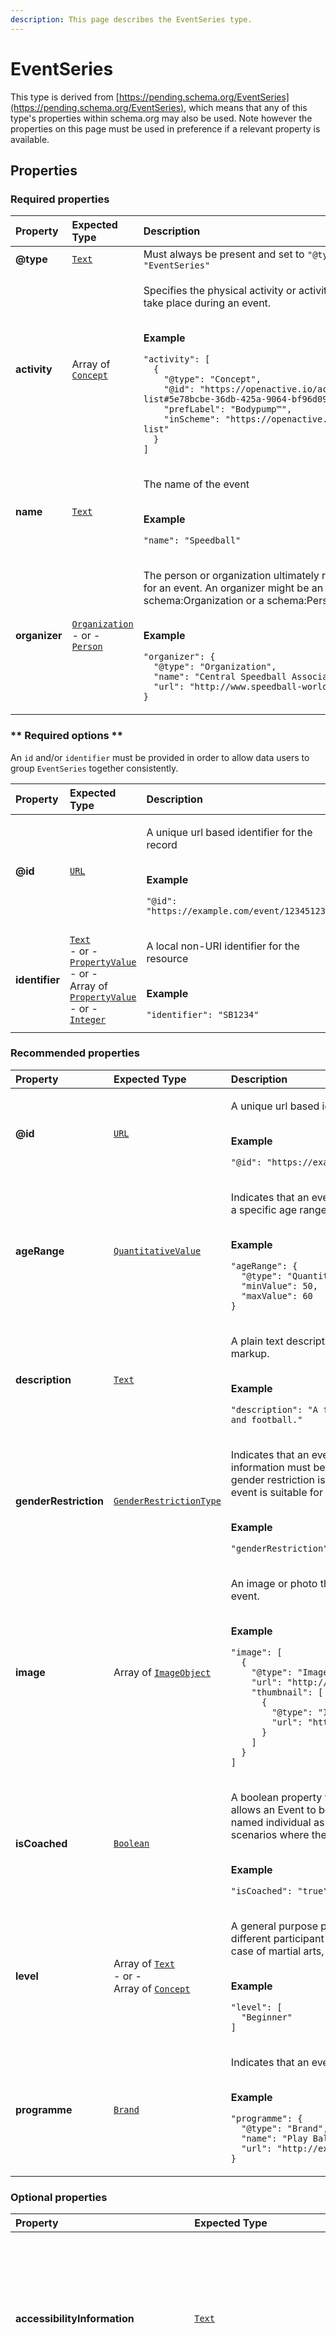 ```yaml
---
description: This page describes the EventSeries type.
---
```


# EventSeries

This type is derived from [https://pending.schema.org/EventSeries](https://pending.schema.org/EventSeries), which means that any of this type's properties within schema.org may also be used. Note however the properties on this page must be used in preference if a relevant property is available.

## **Properties**

### **Required properties**
    
<table>
  <thead>
    <tr>
      <th style="text-align:left">Property</th>
      <th style="text-align:left">Expected Type</th>
      <th style="text-align:left">Description</th>
    </tr>
  </thead>
  <tbody>
    <tr>
      <td style="text-align:left"><b>@type</b></td>
      <td style="text-align:left">
        <a href="https://schema.org/Text"><code>Text</code></a>
      </td>
      <td style="text-align:left">
        Must always be present and set to <code>"@type": "EventSeries"</code>
      </td>
    </tr>
    <tr>
      <td style="text-align:left"><b>activity</b></td>
      <td style="text-align:left">
        Array of <a href="https://developer.openactive.io/data-model/types/concept"><code>Concept</code></a>
      </td>
      <td style="text-align:left">
        <p>Specifies the physical activity or activities that will take place during an event.</p><p></br><b>Example</b></p><p><code>"activity": [<br/>&nbsp;&nbsp;{<br/>&nbsp;&nbsp;&nbsp;&nbsp;&quot;@type&quot;:&nbsp;&quot;Concept&quot;,<br/>&nbsp;&nbsp;&nbsp;&nbsp;&quot;@id&quot;:&nbsp;&quot;https://openactive.io/activity-list#5e78bcbe-36db-425a-9064-bf96d09cc351&quot;,<br/>&nbsp;&nbsp;&nbsp;&nbsp;&quot;prefLabel&quot;:&nbsp;&quot;Bodypump™&quot;,<br/>&nbsp;&nbsp;&nbsp;&nbsp;&quot;inScheme&quot;:&nbsp;&quot;https://openactive.io/activity-list&quot;<br/>&nbsp;&nbsp;}<br/>]</code></p>
      </td>
    </tr>
    <tr>
      <td style="text-align:left"><b>name</b></td>
      <td style="text-align:left">
        <a href="https://schema.org/Text"><code>Text</code></a>
      </td>
      <td style="text-align:left">
        <p>The name of the event</p><p></br><b>Example</b></p><p><code>"name": "Speedball"</code></p>
      </td>
    </tr>
    <tr>
      <td style="text-align:left"><b>organizer</b></td>
      <td style="text-align:left">
        <a href="https://developer.openactive.io/data-model/types/organization"><code>Organization</code></a><br/> - or - <br/><a href="https://developer.openactive.io/data-model/types/person"><code>Person</code></a>
      </td>
      <td style="text-align:left">
        <p>The person or organization ultimately responsible for an event. An organizer might be an  schema:Organization or a schema:Person.</p><p></br><b>Example</b></p><p><code>"organizer": {<br/>&nbsp;&nbsp;&quot;@type&quot;:&nbsp;&quot;Organization&quot;,<br/>&nbsp;&nbsp;&quot;name&quot;:&nbsp;&quot;Central&nbsp;Speedball&nbsp;Association&quot;,<br/>&nbsp;&nbsp;&quot;url&quot;:&nbsp;&quot;http://www.speedball-world.com&quot;<br/>}</code></p>
      </td>
    </tr>
  </tbody>
</table>


### ** Required options **

An `id` and/or `identifier` must be provided in order to allow data users to group `EventSeries` together consistently.

<table>
  <thead>
    <tr>
      <th style="text-align:left">Property</th>
      <th style="text-align:left">Expected Type</th>
      <th style="text-align:left">Description</th>
    </tr>
  </thead>
  <tbody>
    <tr>
      <td style="text-align:left"><b>@id</b></td>
      <td style="text-align:left">
        <a href="https://schema.org/URL"><code>URL</code></a>
      </td>
      <td style="text-align:left">
        <p>A unique url based identifier for the record</p><p></br><b>Example</b></p><p><code>"@id": "https://example.com/event/1234512345"</code></p>
      </td>
    </tr>
    <tr>
      <td style="text-align:left"><b>identifier</b></td>
      <td style="text-align:left">
        <a href="https://schema.org/Text"><code>Text</code></a><br/> - or - <br/><a href="https://developer.openactive.io/data-model/types/propertyvalue"><code>PropertyValue</code></a><br/> - or - <br/>Array of <a href="https://developer.openactive.io/data-model/types/propertyvalue"><code>PropertyValue</code></a><br/> - or - <br/><a href="https://schema.org/Integer"><code>Integer</code></a>
      </td>
      <td style="text-align:left">
        <p>A local non-URI identifier for the resource</p><p></br><b>Example</b></p><p><code>"identifier": "SB1234"</code></p>
      </td>
    </tr>
  </tbody>
</table>


### **Recommended properties**
    
<table>
  <thead>
    <tr>
      <th style="text-align:left">Property</th>
      <th style="text-align:left">Expected Type</th>
      <th style="text-align:left">Description</th>
    </tr>
  </thead>
  <tbody>
    <tr>
      <td style="text-align:left"><b>@id</b></td>
      <td style="text-align:left">
        <a href="https://schema.org/URL"><code>URL</code></a>
      </td>
      <td style="text-align:left">
        <p>A unique url based identifier for the record</p><p></br><b>Example</b></p><p><code>"@id": "https://example.com/event/1234512345"</code></p>
      </td>
    </tr>
    <tr>
      <td style="text-align:left"><b>ageRange</b></td>
      <td style="text-align:left">
        <a href="https://developer.openactive.io/data-model/types/quantitativevalue"><code>QuantitativeValue</code></a>
      </td>
      <td style="text-align:left">
        <p>Indicates that an event is recommended as being suitable for or is targetted at a specific age range.</p><p></br><b>Example</b></p><p><code>"ageRange": {<br/>&nbsp;&nbsp;&quot;@type&quot;:&nbsp;&quot;QuantitativeValue&quot;,<br/>&nbsp;&nbsp;&quot;minValue&quot;:&nbsp;50,<br/>&nbsp;&nbsp;&quot;maxValue&quot;:&nbsp;60<br/>}</code></p>
      </td>
    </tr>
    <tr>
      <td style="text-align:left"><b>description</b></td>
      <td style="text-align:left">
        <a href="https://schema.org/Text"><code>Text</code></a>
      </td>
      <td style="text-align:left">
        <p>A plain text description of the event, which must not include HTML or other markup.</p><p></br><b>Example</b></p><p><code>"description": "A fast paced game that incorporates netball, handball and football."</code></p>
      </td>
    </tr>
    <tr>
      <td style="text-align:left"><b>genderRestriction</b></td>
      <td style="text-align:left">
        <a href="https://openactive.io/GenderRestrictionType"><code>GenderRestrictionType</code></a>
      </td>
      <td style="text-align:left">
        <p>Indicates that an event is restricted to male, female or a mixed audience. This information must be displayed prominently to the user before booking. If a gender restriction isn't specified then applications should assume that an event is suitable for a mixed audience.</p><p></br><b>Example</b></p><p><code>"genderRestriction": "https://openactive.io/FemaleOnly"</code></p>
      </td>
    </tr>
    <tr>
      <td style="text-align:left"><b>image</b></td>
      <td style="text-align:left">
        Array of <a href="https://developer.openactive.io/data-model/types/imageobject"><code>ImageObject</code></a>
      </td>
      <td style="text-align:left">
        <p>An image or photo that depicts the event, e.g. a photo taken at a previous event.</p><p></br><b>Example</b></p><p><code>"image": [<br/>&nbsp;&nbsp;{<br/>&nbsp;&nbsp;&nbsp;&nbsp;&quot;@type&quot;:&nbsp;&quot;ImageObject&quot;,<br/>&nbsp;&nbsp;&nbsp;&nbsp;&quot;url&quot;:&nbsp;&quot;http://example.com/static/image/speedball_large.jpg&quot;,<br/>&nbsp;&nbsp;&nbsp;&nbsp;&quot;thumbnail&quot;:&nbsp;[<br/>&nbsp;&nbsp;&nbsp;&nbsp;&nbsp;&nbsp;{<br/>&nbsp;&nbsp;&nbsp;&nbsp;&nbsp;&nbsp;&nbsp;&nbsp;&quot;@type&quot;:&nbsp;&quot;ImageObject&quot;,<br/>&nbsp;&nbsp;&nbsp;&nbsp;&nbsp;&nbsp;&nbsp;&nbsp;&quot;url&quot;:&nbsp;&quot;http://example.com/static/image/speedball_thumbnail.jpg&quot;<br/>&nbsp;&nbsp;&nbsp;&nbsp;&nbsp;&nbsp;}<br/>&nbsp;&nbsp;&nbsp;&nbsp;]<br/>&nbsp;&nbsp;}<br/>]</code></p>
      </td>
    </tr>
    <tr>
      <td style="text-align:left"><b>isCoached</b></td>
      <td style="text-align:left">
        <a href="https://schema.org/Boolean"><code>Boolean</code></a>
      </td>
      <td style="text-align:left">
        <p>A boolean property that indicates whether an Event will be coached. This flag allows an Event to be marked as being coached without having to specify a named individual as a coach. This addresses both privacy concerns and also scenarios where the actual coach may only be decided on the day.</p><p></br><b>Example</b></p><p><code>"isCoached": "true"</code></p>
      </td>
    </tr>
    <tr>
      <td style="text-align:left"><b>level</b></td>
      <td style="text-align:left">
        Array of <a href="https://schema.org/Text"><code>Text</code></a><br/> - or - <br/>Array of <a href="https://developer.openactive.io/data-model/types/concept"><code>Concept</code></a>
      </td>
      <td style="text-align:left">
        <p>A general purpose property for specifying the suitability of an event for different participant “levels”. E.g. <code>Beginner</code>, <code>Intermediate</code>, <code>Advanced</code>. Or in the case of martial arts, specific belt requirements.</p><p></br><b>Example</b></p><p><code>"level": [<br/>&nbsp;&nbsp;&quot;Beginner&quot;<br/>]</code></p>
      </td>
    </tr>
    <tr>
      <td style="text-align:left"><b>programme</b></td>
      <td style="text-align:left">
        <a href="https://developer.openactive.io/data-model/types/brand"><code>Brand</code></a>
      </td>
      <td style="text-align:left">
        <p>Indicates that an event will be organised according to a specific Programme.</p><p></br><b>Example</b></p><p><code>"programme": {<br/>&nbsp;&nbsp;&quot;@type&quot;:&nbsp;&quot;Brand&quot;,<br/>&nbsp;&nbsp;&quot;name&quot;:&nbsp;&quot;Play&nbsp;Ball!&quot;,<br/>&nbsp;&nbsp;&quot;url&quot;:&nbsp;&quot;http://example.org/brand/play-ball&quot;<br/>}</code></p>
      </td>
    </tr>
  </tbody>
</table>


### **Optional properties**
    
<table>
  <thead>
    <tr>
      <th style="text-align:left">Property</th>
      <th style="text-align:left">Expected Type</th>
      <th style="text-align:left">Description</th>
    </tr>
  </thead>
  <tbody>
    <tr>
      <td style="text-align:left"><b>accessibilityInformation</b></td>
      <td style="text-align:left">
        <a href="https://schema.org/Text"><code>Text</code></a>
      </td>
      <td style="text-align:left">
        <p>Provide additional, specific documentation for participants about how disabilities are, or can be supported at the Event.</p><p></br><b>Example</b></p><p><code>"accessibilityInformation": "This route has been British Cycling assessed as an accessible route, meaning it is suitable for the majority of adaptive bikes. The route will have no or low levels of traffic, there will be plenty of space and will have a good surface throughout. If you have any questions about using this route on an adaptive bike on this ride, please use visit https://www.letsride.co.uk/accessibility or call 0123 456 7000 and ask for the Recreation team."</code></p>
      </td>
    </tr>
    <tr>
      <td style="text-align:left"><b>accessibilitySupport</b></td>
      <td style="text-align:left">
        Array of <a href="https://developer.openactive.io/data-model/types/concept"><code>Concept</code></a>
      </td>
      <td style="text-align:left">
        <p>Used to specify the types of disabilities or impairments that are supported at an event.</p><p></br><b>Example</b></p><p><code>"accessibilitySupport": [<br/>&nbsp;&nbsp;{<br/>&nbsp;&nbsp;&nbsp;&nbsp;&quot;@type&quot;:&nbsp;&quot;Concept&quot;,<br/>&nbsp;&nbsp;&nbsp;&nbsp;&quot;@id&quot;:&nbsp;&quot;https://openactive.io/accessibility-support#1393f2dc-3fcc-4be9-a99f-f1e51f5ad277&quot;,<br/>&nbsp;&nbsp;&nbsp;&nbsp;&quot;prefLabel&quot;:&nbsp;&quot;Visual&nbsp;impairment&quot;,<br/>&nbsp;&nbsp;&nbsp;&nbsp;&quot;inScheme&quot;:&nbsp;&quot;https://openactive.io/accessibility-support&quot;<br/>&nbsp;&nbsp;}<br/>]</code></p>
      </td>
    </tr>
    <tr>
      <td style="text-align:left"><b>additionalAdmissionRestriction</b></td>
      <td style="text-align:left">
        Array of <a href="https://schema.org/Text"><code>Text</code></a>
      </td>
      <td style="text-align:left">
        <p>Free text restrictions that must be displayed prominently to the user before booking. This property must only contain restrictions not described by <code>oa:ageRestriction</code> or <code>oa:genderRestriction</code>.</p><p></br><b>Example</b></p><p><code>"additionalAdmissionRestriction": [<br/>&nbsp;&nbsp;&quot;Participants&nbsp;younger&nbsp;than&nbsp;12&nbsp;must&nbsp;be&nbsp;accompanied&nbsp;by&nbsp;an&nbsp;adult&quot;,<br/>&nbsp;&nbsp;&quot;Participants&nbsp;must&nbsp;be&nbsp;comfortable&nbsp;standing&nbsp;for&nbsp;long&nbsp;periods&nbsp;of&nbsp;time&quot;<br/>]</code></p>
      </td>
    </tr>
    <tr>
      <td style="text-align:left"><b>ageRestriction</b></td>
      <td style="text-align:left">
        <a href="https://developer.openactive.io/data-model/types/quantitativevalue"><code>QuantitativeValue</code></a>
      </td>
      <td style="text-align:left">
        <p>The enforced attendee age range requirement of the Event or Offer, that must be displayed prominently to the user before booking.</p><p></br><b>Example</b></p><p><code>"ageRestriction": {<br/>&nbsp;&nbsp;&quot;@type&quot;:&nbsp;&quot;QuantitativeValue&quot;,<br/>&nbsp;&nbsp;&quot;minValue&quot;:&nbsp;15,<br/>&nbsp;&nbsp;&quot;maxValue&quot;:&nbsp;60<br/>}</code></p>
      </td>
    </tr>
    <tr>
      <td style="text-align:left"><b>attendeeInstructions</b></td>
      <td style="text-align:left">
        <a href="https://schema.org/Text"><code>Text</code></a>
      </td>
      <td style="text-align:left">
        <p>Provides additional notes and instructions for event attendees, for example more information on how to find the event, what to bring, etc. The value of this property must not include HTML or other markup.</p><p></br><b>Example</b></p><p><code>"attendeeInstructions": "Ensure you bring trainers and a bottle of water."</code></p>
      </td>
    </tr>
    <tr>
      <td style="text-align:left"><b>bookingChannel</b></td>
      <td style="text-align:left">
        Array of <a href="https://openactive.io/BookingChannelType"><code>BookingChannelType</code></a>
      </td>
      <td style="text-align:left">
        <p>The channels through which a booking can be made.</p>
      </td>
    </tr>
    <tr>
      <td style="text-align:left"><b>category</b></td>
      <td style="text-align:left">
        Array of <a href="https://developer.openactive.io/data-model/types/concept"><code>Concept</code></a><br/> - or - <br/>Array of <a href="https://schema.org/Text"><code>Text</code></a>
      </td>
      <td style="text-align:left">
        <p>Provides a set of tags that help categorise and describe an event, e.g. its intensity, purpose, etc.</p><p></br><b>Example</b></p><p><code>"category": [<br/>&nbsp;&nbsp;&quot;High&nbsp;Intensity&quot;<br/>]</code></p>
      </td>
    </tr>
    <tr>
      <td style="text-align:left"><b>contributor</b></td>
      <td style="text-align:left">
        Array of <a href="https://developer.openactive.io/data-model/types/person"><code>Person</code></a>
      </td>
      <td style="text-align:left">
        <p>A Person who contributes to the facilitation of the Event.</p><p></br><b>Example</b></p><p><code>"contributor": [<br/>&nbsp;&nbsp;{<br/>&nbsp;&nbsp;&nbsp;&nbsp;&quot;@type&quot;:&nbsp;&quot;Person&quot;,<br/>&nbsp;&nbsp;&nbsp;&nbsp;&quot;familyName&quot;:&nbsp;&quot;Smith&quot;,<br/>&nbsp;&nbsp;&nbsp;&nbsp;&quot;givenName&quot;:&nbsp;&quot;Nicole&quot;,<br/>&nbsp;&nbsp;&nbsp;&nbsp;&quot;@id&quot;:&nbsp;&quot;https://example.com/locations/1234ABCD/leaders/89&quot;,<br/>&nbsp;&nbsp;&nbsp;&nbsp;&quot;identifier&quot;:&nbsp;89<br/>&nbsp;&nbsp;}<br/>]</code></p>
      </td>
    </tr>
    <tr>
      <td style="text-align:left"><b>duration</b></td>
      <td style="text-align:left">
        <a href="https://schema.org/Duration"><code>Duration</code></a>
      </td>
      <td style="text-align:left">
        <p>The duration of the event given in [ISO8601] format.</p><p></br><b>Example</b></p><p><code>"duration": "PT1H"</code></p>
      </td>
    </tr>
    <tr>
      <td style="text-align:left"><b>eventAttendanceMode</b></td>
      <td style="text-align:left">
        <a href="https://schema.org/EventAttendanceModeEnumeration"><code>EventAttendanceModeEnumeration</code></a>
      </td>
      <td style="text-align:left">
        <p>The eventAttendanceMode of an event indicates whether it occurs online, offline, or a mix.</p><p></br><b>Example</b></p><p><code>"eventAttendanceMode": "https://schema.org/OnlineEventAttendanceMode"</code></p>
      </td>
    </tr>
    <tr>
      <td style="text-align:left"><b>eventStatus</b></td>
      <td style="text-align:left">
        <a href="https://schema.org/EventStatusType"><code>EventStatusType</code></a>
      </td>
      <td style="text-align:left">
        <p>The status of an event. Can be used to indicate rescheduled or cancelled events</p><p></br><b>Example</b></p><p><code>"eventStatus": "https://schema.org/EventScheduled"</code></p>
      </td>
    </tr>
    <tr>
      <td style="text-align:left"><b>identifier</b></td>
      <td style="text-align:left">
        <a href="https://schema.org/Text"><code>Text</code></a><br/> - or - <br/><a href="https://developer.openactive.io/data-model/types/propertyvalue"><code>PropertyValue</code></a><br/> - or - <br/>Array of <a href="https://developer.openactive.io/data-model/types/propertyvalue"><code>PropertyValue</code></a><br/> - or - <br/><a href="https://schema.org/Integer"><code>Integer</code></a>
      </td>
      <td style="text-align:left">
        <p>A local non-URI identifier for the resource</p><p></br><b>Example</b></p><p><code>"identifier": "SB1234"</code></p>
      </td>
    </tr>
    <tr>
      <td style="text-align:left"><b>isAccessibleForFree</b></td>
      <td style="text-align:left">
        <a href="https://schema.org/Boolean"><code>Boolean</code></a>
      </td>
      <td style="text-align:left">
        <p>Whether the Event is accessible without charge.</p><p></br><b>Example</b></p><p><code>"isAccessibleForFree": "true"</code></p>
      </td>
    </tr>
    <tr>
      <td style="text-align:left"><b>leader</b></td>
      <td style="text-align:left">
        Array of <a href="https://developer.openactive.io/data-model/types/person"><code>Person</code></a>
      </td>
      <td style="text-align:left">
        <p>Refers to a person (schema:Person) who will be leading an event. E.g. a coach. This is a more specific role than an organiser or a contributor. The person will need to have given their consent for their personal information to be present in the Open Data.</p><p></br><b>Example</b></p><p><code>"leader": [<br/>&nbsp;&nbsp;{<br/>&nbsp;&nbsp;&nbsp;&nbsp;&quot;@type&quot;:&nbsp;&quot;Person&quot;,<br/>&nbsp;&nbsp;&nbsp;&nbsp;&quot;familyName&quot;:&nbsp;&quot;Smith&quot;,<br/>&nbsp;&nbsp;&nbsp;&nbsp;&quot;givenName&quot;:&nbsp;&quot;Nicole&quot;,<br/>&nbsp;&nbsp;&nbsp;&nbsp;&quot;gender&quot;:&nbsp;&quot;https://schema.org/Male&quot;,<br/>&nbsp;&nbsp;&nbsp;&nbsp;&quot;@id&quot;:&nbsp;&quot;https://example.com/locations/1234ABCD/leaders/89&quot;,<br/>&nbsp;&nbsp;&nbsp;&nbsp;&quot;identifier&quot;:&nbsp;89<br/>&nbsp;&nbsp;}<br/>]</code></p>
      </td>
    </tr>
    <tr>
      <td style="text-align:left"><b>location</b></td>
      <td style="text-align:left">
        <a href="https://developer.openactive.io/data-model/types/place"><code>Place</code></a>
      </td>
      <td style="text-align:left">
        <p>The location at which the event will take place. Or, in the case of events that may span multiple locations, the initial meeting or starting point.</p><p>It is recommended that locations should be specified as a <a href="/models/place">Place</a> complete with a fully described geographic location and/or address.</p><p>If only an address is available then this should be described as a <a href="/models/postaladdress">PostalAddress</a>.</p><p>Applications may use <a href="https://schema.org/Text">schema:Text</a> to provide a more general description of a location (&quot;In Victoria Park, near the lake&quot;), but this is not recommended: consuming applications will be unable to help users discover opportunities based on their location.</p><p></br><b>Example</b></p><p><code>"location": {<br/>&nbsp;&nbsp;&quot;@type&quot;:&nbsp;&quot;Place&quot;,<br/>&nbsp;&nbsp;&quot;@id&quot;:&nbsp;&quot;https://example.com/locations/1234ABCD&quot;,<br/>&nbsp;&nbsp;&quot;identifier&quot;:&nbsp;&quot;1234ABCD&quot;,<br/>&nbsp;&nbsp;&quot;address&quot;:&nbsp;{<br/>&nbsp;&nbsp;&nbsp;&nbsp;&quot;addressLocality&quot;:&nbsp;&quot;New&nbsp;Malden&quot;,<br/>&nbsp;&nbsp;&nbsp;&nbsp;&quot;addressRegion&quot;:&nbsp;&quot;London&quot;,<br/>&nbsp;&nbsp;&nbsp;&nbsp;&quot;postalCode&quot;:&nbsp;&quot;NW5&nbsp;3DU&quot;,<br/>&nbsp;&nbsp;&nbsp;&nbsp;&quot;streetAddress&quot;:&nbsp;&quot;Raynes&nbsp;Park&nbsp;High&nbsp;School,&nbsp;46A&nbsp;West&nbsp;Barnes&nbsp;Lane&quot;,<br/>&nbsp;&nbsp;&nbsp;&nbsp;&quot;@type&quot;:&nbsp;&quot;PostalAddress&quot;<br/>&nbsp;&nbsp;},<br/>&nbsp;&nbsp;&quot;description&quot;:&nbsp;&quot;Raynes&nbsp;Park&nbsp;High&nbsp;School&nbsp;in&nbsp;London&quot;,<br/>&nbsp;&nbsp;&quot;geo&quot;:&nbsp;{<br/>&nbsp;&nbsp;&nbsp;&nbsp;&quot;latitude&quot;:&nbsp;51.4034423828125,<br/>&nbsp;&nbsp;&nbsp;&nbsp;&quot;longitude&quot;:&nbsp;-0.2369088977575302,<br/>&nbsp;&nbsp;&nbsp;&nbsp;&quot;@type&quot;:&nbsp;&quot;GeoCoordinates&quot;<br/>&nbsp;&nbsp;},<br/>&nbsp;&nbsp;&quot;name&quot;:&nbsp;&quot;Raynes&nbsp;Park&nbsp;High&nbsp;School&quot;,<br/>&nbsp;&nbsp;&quot;telephone&quot;:&nbsp;&quot;01253&nbsp;473934&quot;<br/>}</code></p>
      </td>
    </tr>
    <tr>
      <td style="text-align:left"><b>maximumAttendeeCapacity</b></td>
      <td style="text-align:left">
        <a href="https://schema.org/Integer"><code>Integer</code></a>
      </td>
      <td style="text-align:left">
        <p>The maximum capacity of the Event.</p><p></br><b>Example</b></p><p><code>"maximumAttendeeCapacity": 30</code></p>
      </td>
    </tr>
    <tr>
      <td style="text-align:left"><b>maximumVirtualAttendeeCapacity</b></td>
      <td style="text-align:left">
        <a href="https://schema.org/Integer"><code>Integer</code></a>
      </td>
      <td style="text-align:left">
        <p>Indicates the maximum number of connections to a shared virtual space.</p><p></br><b>Example</b></p><p><code>"maximumVirtualAttendeeCapacity": 20</code></p>
      </td>
    </tr>
    <tr>
      <td style="text-align:left"><b>meetingPoint</b></td>
      <td style="text-align:left">
        <a href="https://schema.org/Text"><code>Text</code></a>
      </td>
      <td style="text-align:left">
        <p>Instructions for the attendees of an Event about where they should meet the organizer or leader at the start of the event. Some larger locations may have several possible meeting points, so this property provides additional more specific directions.</p><p></br><b>Example</b></p><p><code>"meetingPoint": "At the entrance to the park"</code></p>
      </td>
    </tr>
    <tr>
      <td style="text-align:left"><b>offers</b></td>
      <td style="text-align:left">
        Array of <a href="https://developer.openactive.io/data-model/types/offer"><code>Offer</code></a>
      </td>
      <td style="text-align:left">
        <p>An array of schema:Offer that include the price of attending.</p><p></br><b>Example</b></p><p><code>"offers": [<br/>&nbsp;&nbsp;{<br/>&nbsp;&nbsp;&nbsp;&nbsp;&quot;@type&quot;:&nbsp;&quot;Offer&quot;,<br/>&nbsp;&nbsp;&nbsp;&nbsp;&quot;identifier&quot;:&nbsp;&quot;OX-AD&quot;,<br/>&nbsp;&nbsp;&nbsp;&nbsp;&quot;name&quot;:&nbsp;&quot;Adult&quot;,<br/>&nbsp;&nbsp;&nbsp;&nbsp;&quot;price&quot;:&nbsp;3.3,<br/>&nbsp;&nbsp;&nbsp;&nbsp;&quot;priceCurrency&quot;:&nbsp;&quot;GBP&quot;,<br/>&nbsp;&nbsp;&nbsp;&nbsp;&quot;url&quot;:&nbsp;&quot;https://profile.everyoneactive.com/booking?Site=0140&Activities=1402CBP20150217&Culture=en-GB&quot;<br/>&nbsp;&nbsp;}<br/>]</code></p>
      </td>
    </tr>
    <tr>
      <td style="text-align:left"><b>remainingAttendeeCapacity</b></td>
      <td style="text-align:left">
        <a href="https://schema.org/Integer"><code>Integer</code></a>
      </td>
      <td style="text-align:left">
        <p>The number of places that are still available for the Event.</p><p></br><b>Example</b></p><p><code>"remainingAttendeeCapacity": 20</code></p>
      </td>
    </tr>
    <tr>
      <td style="text-align:left"><b>schedulingNote</b></td>
      <td style="text-align:left">
        <a href="https://schema.org/Text"><code>Text</code></a>
      </td>
      <td style="text-align:left">
        <p>Provides a note from an organizer relating to how this Event is scheduled.</p><p></br><b>Example</b></p><p><code>"schedulingNote": "This event doesn't run during school holidays"</code></p>
      </td>
    </tr>
    <tr>
      <td style="text-align:left"><b>subEvent</b></td>
      <td style="text-align:left">
        Array of <a href="https://developer.openactive.io/data-model/types/event"><code>Event</code></a>
      </td>
      <td style="text-align:left">
        <p>Relates a parent event to a child event. Properties describing the parent event can be assumed to apply to the child, unless otherwise specified. A child event might be a specific instance of an Event within a schedule</p>
      </td>
    </tr>
    <tr>
      <td style="text-align:left"><b>superEvent</b></td>
      <td style="text-align:left">
        <a href="https://developer.openactive.io/data-model/types/event"><code>Event</code></a>
      </td>
      <td style="text-align:left">
        <p>Relates a child event to a parent event. Properties describing the parent event can be assumed to apply to the child, unless otherwise specified. A parent event might specify a recurring schedule, of which the child event is one specific instance</p>
      </td>
    </tr>
    <tr>
      <td style="text-align:left"><b>url</b></td>
      <td style="text-align:left">
        <a href="https://schema.org/URL"><code>URL</code></a>
      </td>
      <td style="text-align:left">
        <p>A URL to a web page (or section of a page) that describes the event.</p><p></br><b>Example</b></p><p><code>"url": "https://example.com/event/1234"</code></p>
      </td>
    </tr>
  </tbody>
</table>


### **Beta Extension properties**
    
These properties are defined in the [OpenActive Beta Extension](https://openactive.io/ns-beta). The OpenActive Beta Extension is defined as a convenience to help document properties that are in active testing and review by the community. Publishers should not assume that properties in the beta namespace will either be added to the core specification or be included in the namespace over the long term.


<table>
  <thead>
    <tr>
      <th style="text-align:left">Property</th>
      <th style="text-align:left">Expected Type</th>
      <th style="text-align:left">Description</th>
    </tr>
  </thead>
  <tbody>
    <tr>
      <td style="text-align:left"><b>beta:affiliatedLocation</b></td>
      <td style="text-align:left">
        <a href="https://schema.org/Place"><code>Place</code></a>
      </td>
      <td style="text-align:left">
        <p><a href="https://github.com/openactive/modelling-opportunity-data/issues/227">Proposal #227</a></p><p>The physical location affiliated with the virtual event, for example the original location of the event before it was moved online.</p>
      </td>
    </tr>
    <tr>
      <td style="text-align:left"><b>beta:attendeeCount</b></td>
      <td style="text-align:left">
        <a href="https://schema.org/Integer"><code>Integer</code></a>
      </td>
      <td style="text-align:left">
        <p><a href="https://github.com/openactive/modelling-opportunity-data/issues/274">Proposal #274</a></p><p>For events that have an unlimited number of tickets, captures the number of attendees (actual attendance).</p>
      </td>
    </tr>
    <tr>
      <td style="text-align:left"><b>beta:bookingChannel</b></td>
      <td style="text-align:left">
        Array of <a href="https://openactive.io/ns-beta#BookingChannelType"><code>BookingChannelType</code></a>
      </td>
      <td style="text-align:left">
        <p><a href="https://github.com/openactive/modelling-opportunity-data/issues/161">Proposal #161</a></p><p>The channels through which a booking can be made.</p>
      </td>
    </tr>
    <tr>
      <td style="text-align:left"><b>beta:contactPoint</b></td>
      <td style="text-align:left">
        <a href="https://schema.org/ContactPoint"><code>ContactPoint</code></a>
      </td>
      <td style="text-align:left">
        <p><a href="https://github.com/openactive/modelling-opportunity-data/issues/113">Proposal #113</a></p><p>Contact details for an Event, where they are not specifically related to the <code>organizer</code> or <code>leader</code>.</p>
      </td>
    </tr>
    <tr>
      <td style="text-align:left"><b>beta:distance</b></td>
      <td style="text-align:left">
        <a href="https://schema.org/QuantitativeValue"><code>QuantitativeValue</code></a>
      </td>
      <td style="text-align:left">
        <p><a href="https://github.com/openactive/modelling-opportunity-data/issues/275">Proposal #275</a></p><p>The distance of a run, cycle or other activity. Must also include units.</p>
      </td>
    </tr>
    <tr>
      <td style="text-align:left"><b>beta:donationPaymentUrl</b></td>
      <td style="text-align:left">
        <a href="https://schema.org/URL"><code>URL</code></a>
      </td>
      <td style="text-align:left">
        <p><a href="https://github.com/openactive/modelling-opportunity-data/issues/234">Proposal #234</a></p><p>The URL of the webpage where the activity provider accepts donations.</p>
      </td>
    </tr>
    <tr>
      <td style="text-align:left"><b>beta:estimatedDuration</b></td>
      <td style="text-align:left">
        <a href="https://schema.org/QuantitativeValue"><code>QuantitativeValue</code></a>
      </td>
      <td style="text-align:left">
        <p><a href="https://github.com/openactive/modelling-opportunity-data/issues/201">Proposal #201</a></p><p>A property that allows an Event duration to be represented as a range (e.g. 0-30mins, 30-60mins, 60-90mins, 90+).</p>
      </td>
    </tr>
    <tr>
      <td style="text-align:left"><b>beta:facilitySetting</b></td>
      <td style="text-align:left">
        <a href="https://openactive.io/ns-beta#FacilitySettingType"><code>FacilitySettingType</code></a>
      </td>
      <td style="text-align:left">
        <p><a href="https://github.com/openactive/facility-types/issues/1">Proposal #1</a></p><p>Whether the event or facility is indoor or outdoor.</p>
      </td>
    </tr>
    <tr>
      <td style="text-align:left"><b>beta:formattedDescription</b></td>
      <td style="text-align:left">
        <a href="https://schema.org/Text"><code>Text</code></a>
      </td>
      <td style="text-align:left">
        <p><a href="https://github.com/openactive/modelling-opportunity-data/issues/276">Proposal #276</a></p><p>Sometimes a description is stored with formatting (e.g. href, bold, italics, embedded YouTube videos). This formatting can be useful for data consumers. This property must contain HTML.</p>
      </td>
    </tr>
    <tr>
      <td style="text-align:left"><b>beta:isFirstSessionAccessibleForFree</b></td>
      <td style="text-align:left">
        <a href="https://schema.org/Boolean"><code>Boolean</code></a>
      </td>
      <td style="text-align:left">
        <p><a href="https://github.com/openactive/modelling-opportunity-data/issues/232">Proposal #232</a></p><p>A property that indicates whether the first session is free.</p>
      </td>
    </tr>
    <tr>
      <td style="text-align:left"><b>beta:isInteractivityPreferred</b></td>
      <td style="text-align:left">
        <a href="https://schema.org/Boolean"><code>Boolean</code></a>
      </td>
      <td style="text-align:left">
        <p><a href="https://github.com/openactive/modelling-opportunity-data/issues/230">Proposal #230</a></p><p>Indicates whether the virtual event is interactive (e.g. Zoom with participant microphones and cameras on), or is just a one-way broadcast (e.g. Facebook Live, Instagram Live, Zoom with participant microphones and cameras off).</p>
      </td>
    </tr>
    <tr>
      <td style="text-align:left"><b>beta:isVirtuallyCoached</b></td>
      <td style="text-align:left">
        <a href="https://schema.org/Boolean"><code>Boolean</code></a>
      </td>
      <td style="text-align:left">
        <p><a href="https://github.com/openactive/modelling-opportunity-data/issues/71">Proposal #71</a></p><p>A property that indicates whether the event is led by a virtual coach. Only relevant if an event <code>isCoached</code>. If not provided is assumed to be <code>false</code>.</p>
      </td>
    </tr>
    <tr>
      <td style="text-align:left"><b>beta:isWheelchairAccessible</b></td>
      <td style="text-align:left">
        <a href="https://schema.org/Boolean"><code>Boolean</code></a>
      </td>
      <td style="text-align:left">
        <p><a href="https://github.com/openactive/modelling-opportunity-data/issues/166">Proposal #166</a></p><p>A property that details whether the event is suitable for wheelchair access. Placed on Event as this field could be used to detail whether the Event is suitable, as well as the Place.</p>
      </td>
    </tr>
    <tr>
      <td style="text-align:left"><b>beta:offerValidityPeriod</b></td>
      <td style="text-align:left">
        <a href="https://schema.org/Duration"><code>Duration</code></a>
      </td>
      <td style="text-align:left">
        <p><a href="https://github.com/openactive/modelling-opportunity-data/issues/204">Proposal #204</a></p><p>Duration before the event for which the associated Offers are valid</p>
      </td>
    </tr>
    <tr>
      <td style="text-align:left"><b>beta:participantSuppliedEquipment</b></td>
      <td style="text-align:left">
        <a href="https://developer.openactive.io/data-model/types/requiredstatustype"><code>RequiredStatusType</code></a>
      </td>
      <td style="text-align:left">
        <p><a href="https://github.com/openactive/modelling-opportunity-data/issues/229">Proposal #229</a></p><p>Indicates whether the participant must or may supply equipment for use in the Event.</p>
      </td>
    </tr>
    <tr>
      <td style="text-align:left"><b>beta:registrationCount</b></td>
      <td style="text-align:left">
        <a href="https://schema.org/Integer"><code>Integer</code></a>
      </td>
      <td style="text-align:left">
        <p><a href="https://github.com/openactive/modelling-opportunity-data/issues/273">Proposal #273</a></p><p>For events that have an unlimited number of tickets, captures the number of registrations (intention to attend).</p>
      </td>
    </tr>
    <tr>
      <td style="text-align:left"><b>beta:sportsActivityLocation</b></td>
      <td style="text-align:left">
        Array of <a href="https://schema.org/SportsActivityLocation"><code>SportsActivityLocation</code></a>
      </td>
      <td style="text-align:left">
        <p><a href="https://github.com/openactive/modelling-opportunity-data/issues/110">Proposal #110</a></p><p>Internal location of the event, e.g. Court 1</p>
      </td>
    </tr>
    <tr>
      <td style="text-align:left"><b>beta:video</b></td>
      <td style="text-align:left">
        Array of <a href="https://schema.org/VideoObject"><code>VideoObject</code></a>
      </td>
      <td style="text-align:left">
        <p><a href="https://github.com/openactive/modelling-opportunity-data/issues/88">Proposal #88</a></p><p>A related video object.</p>
      </td>
    </tr>
    <tr>
      <td style="text-align:left"><b>beta:virtualLocation</b></td>
      <td style="text-align:left">
        <a href="https://pending.schema.org/VirtualLocation"><code>VirtualLocation</code></a>
      </td>
      <td style="text-align:left">
        <p><a href="https://github.com/openactive/modelling-opportunity-data/issues/224">Proposal #224</a></p><p>Describes a means of electronic access to a shared virtual space.</p>
      </td>
    </tr>
  </tbody>
</table>






Except as otherwise noted, the content of this page is licensed under the [Creative Commons Attribution License (CC-BY V4.0)](https://creativecommons.org/licenses/by/4.0/), and code samples are licensed under the [MIT License](https://opensource.org/licenses/MIT), for anyone to access, use and share; using attribution "[OpenActive](https://www.openactive.io/)".
